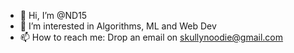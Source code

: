 - 👋 Hi, I’m @ND15
- 👀 I’m interested in Algorithms, ML and Web Dev
- 📫 How to reach me:  Drop an email on skullynoodie@gmail.com
</br>
<!---
ND15/ND15 is a ✨ special ✨ repository because its `README.md` (this file) appears on your GitHub profile.
You can click the Preview link to take a look at your changes.
--->
